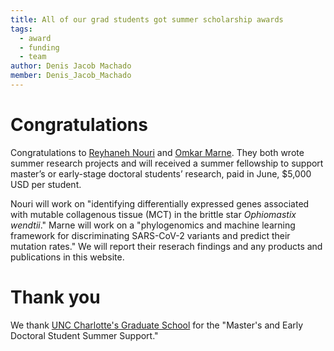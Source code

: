 ```yaml
---
title: All of our grad students got summer scholarship awards
tags:
  - award
  - funding
  - team
author: Denis Jacob Machado
member: Denis_Jacob_Machado
---
```


# Congratulations

Congratulations to [Reyhaneh Nouri](https://phyloinformatics.com/members/Reyhaneh_Nouri.html) and [Omkar Marne](https://phyloinformatics.com/members/Omkar_Marne.html). They both wrote summer research projects and will received a summer fellowship to support master’s or early-stage doctoral students’ research, paid in June, $5,000 USD per student.

Nouri will work on "identifying differentially expressed genes associated with mutable collagenous tissue (MCT) in the brittle star _Ophiomastix wendtii_." Marne will work on a "phylogenomics and machine learning framework for discriminating SARS-CoV-2 variants and predict their mutation rates." We will report their reserach findings and any products and publications in this website.

# Thank you

We thank [UNC Charlotte's Graduate School](https://graduateschool.charlotte.edu/) for the "Master's and Early Doctoral Student Summer Support."